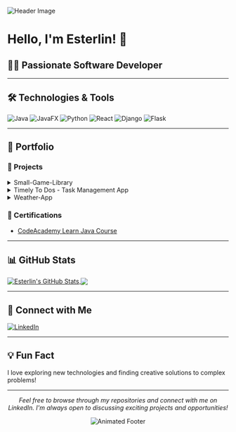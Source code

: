 ![Header Image](https://your-custom-header-image-url.com)

# Hello, I'm Esterlin! 👋

## 👨‍💻 Passionate Software Developer

---

## 🛠️ Technologies & Tools

![Java](https://img.shields.io/badge/Java-007396?style=for-the-badge&logo=java&logoColor=white)
![JavaFX](https://img.shields.io/badge/JavaFX-FF9E00?style=for-the-badge&logo=java&logoColor=black)
![Python](https://img.shields.io/badge/Python-3776AB?style=for-the-badge&logo=python&logoColor=white)
![React](https://img.shields.io/badge/React-61DAFB?style=for-the-badge&logo=react&logoColor=black)
![Django](https://img.shields.io/badge/Django-092E20?style=for-the-badge&logo=django&logoColor=white)
![Flask](https://img.shields.io/badge/Flask-000000?style=for-the-badge&logo=flask&logoColor=white)

---

## 📂 Portfolio

### 🚀 Projects

<details>
<summary>Small-Game-Library</summary>

- **Description**: A collection of small, interactive games to explore and enjoy.
- **Technologies**: Java, JavaFX
- **[View Project](https://github.com/EsterIso/Small-Game-Library)**

</details>

<details>
<summary>Timely To Dos - Task Management App</summary>

- **Description**: An efficient task management application with a sleek interface.
- **Technologies**: JavaFX
- **[View Project](https://github.com/EsterIso/Timely-To-Dos/tree/TimelyToDos-v1.0.0)**

</details>

<details>
<summary>Weather-App</summary>

- **Description**: A weather application providing real-time updates and forecasts.
- **Technologies**: Python, Flask
- **[View Project](https://github.com/EsterIso/Weather-App.git)**

</details>

### 📜 Certifications

- [CodeAcademy Learn Java Course](https://www.codecademy.com/profiles/EsterlinJ/certificates/d3f89367b558583e361640f778191345)

---

## 📊 GitHub Stats

<a href="https://github.com/EsterIso">
  <img align="center" src="https://github-readme-stats.vercel.app/api?username=EsterIso&show_icons=true&line_height=27&count_private=true&title_color=ffffff&text_color=c9cacc&icon_color=2bbc8a&bg_color=1d1f21" alt="Esterlin's GitHub Stats" />
</a>
<a href="https://github.com/EsterIso">
  <img align="center" src="https://github-readme-stats.vercel.app/api/top-langs/?username=EsterIso&hide=java,html,tex&title_color=ffffff&text_color=c9cacc&icon_color=2bbc8a&bg_color=1d1f21&langs_count=3" />
</a>

---

## 🤝 Connect with Me

[![LinkedIn](https://img.shields.io/badge/LinkedIn-Esterlin%20Jerez-blue?style=for-the-badge&logo=linkedin&logoColor=white)](https://www.linkedin.com/in/esterlin-jerez-paulino-11b57a2b2/)

---

## 💡 Fun Fact

I love exploring new technologies and finding creative solutions to complex problems!

---

<p align="center">
  <i>Feel free to browse through my repositories and connect with me on LinkedIn. I'm always open to discussing exciting projects and opportunities!</i>
</p>

<!-- You can add a subtle animation here using an animated GIF or SVG -->
<p align="center">
  <img src="https://example.com/your-animated-footer.gif" alt="Animated Footer" />
</p>

